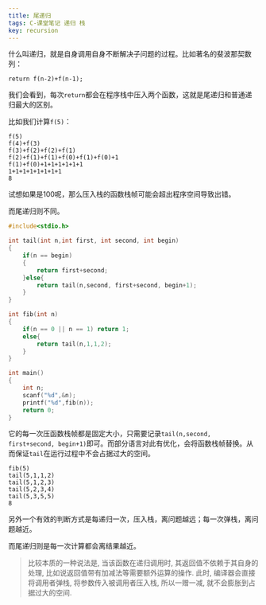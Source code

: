 ```yaml
---
title: 尾递归
tags: C-课堂笔记 递归 栈
key: recursion
---
```


<!--more-->

什么叫递归，就是自身调用自身不断解决子问题的过程。比如著名的斐波那契数列：

    return f(n-2)+f(n-1);

我们会看到，每次`return`都会在程序栈中压入两个函数，这就是尾递归和普通递归最大的区别。

比如我们计算`f(5)`：

    f(5)
    f(4)+f(3)
    f(3)+f(2)+f(2)+f(1)
    f(2)+f(1)+f(1)+f(0)+f(1)+f(0)+1
    f(1)+f(0)+1+1+1+1+1+1
    1+1+1+1+1+1+1+1
    8

试想如果是100呢，那么压入栈的函数栈帧可能会超出程序空间导致出错。

而尾递归则不同。

```cpp
#include<stdio.h>

int tail(int n,int first, int second, int begin)
{
	if(n == begin)
	{
		return first+second;
	}else{
		return tail(n,second, first+second, begin+1);
	}
}

int fib(int n)
{
	if(n == 0 || n == 1) return 1;
	else{
		return tail(n,1,1,2);
	}
}

int main()
{
	int n;
	scanf("%d",&n);
	printf("%d",fib(n));
	return 0;
}
```

它的每一次压函数栈帧都是固定大小，只需要记录`tail(n,second, first+second, begin+1)`即可。而部分语言对此有优化，会将函数栈帧替换。从而保证`tail`在运行过程中不会占据过大的空间。

    fib(5)
    tail(5,1,1,2)
    tail(5,1,2,3)
    tail(5,2,3,4)
    tail(5,3,5,5)
    8

另外一个有效的判断方式是每递归一次，压入栈，离问题越远；每一次弹栈，离问题越近。

而尾递归则是每一次计算都会离结果越近。

> 比较本质的一种说法是, 当该函数在递归调用时, 其返回值不依赖于其自身的处理, 比如说返回值带有加减法等需要额外运算的操作. 此时, 编译器会直接将调用者弹栈, 将参数传入被调用者压入栈, 所以一赠一减, 就不会膨胀到占据过大的空间.